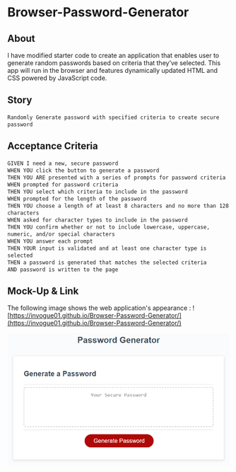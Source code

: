 # Browser-Password-Generator

## About

I have modified starter code to create an application that enables user to generate random passwords based on criteria that they’ve selected. This app will run in the browser and features dynamically updated HTML and CSS powered by JavaScript code.

## Story

```
Randomly Generate password with specified criteria to create secure password
```

## Acceptance Criteria

```
GIVEN I need a new, secure password
WHEN YOU click the button to generate a password
THEN YOU ARE presented with a series of prompts for password criteria
WHEN prompted for password criteria
THEN YOU select which criteria to include in the password
WHEN prompted for the length of the password
THEN YOU choose a length of at least 8 characters and no more than 128 characters
WHEN asked for character types to include in the password
THEN YOU confirm whether or not to include lowercase, uppercase, numeric, and/or special characters
WHEN YOU answer each prompt
THEN YOUR input is validated and at least one character type is selected
THEN a password is generated that matches the selected criteria
AND password is written to the page
```

## Mock-Up & Link

The following image shows the web application's appearance :
![https://invogue01.github.io/Browser-Password-Generator/](https://invogue01.github.io/Browser-Password-Generator/)

![The Password Generator application displays a red button to "Generate Password".](password-generator.png)